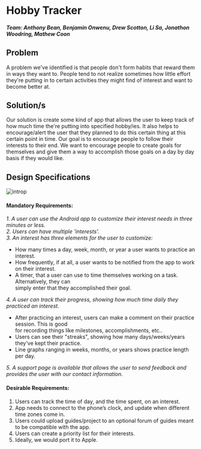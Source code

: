 # Hobby Tracker

##### Team: 	Anthony Bean, Benjamin Onwenu, Drew Scotton, Li Sa, Jonathon Woodring, Mathew Coon

## Problem
A problem we've identified is that people don't form habits that reward them in ways they want to. People tend to not realize sometimes how little effort they're putting in to certain activities they might find of interest and want to become better at.

## Solution/s
Our solution is create some kind of app that allows the user to keep track of how much time the're putting into specified hobby/ies. It also helps to encourage/alert the user that they planned to do this certain thing at this certain point in time. Our goal is to encourage people to follow their interests to their end. We want to encourage people to create goals for themselves and give them a way to accomplish those goals on a day by day basis if they would like. 

## Design Specifications

![introp](https://user-images.githubusercontent.com/45779417/51298114-35af3b80-19f1-11e9-9c4a-a09cc4479712.png)

#### Mandatory Requirements:
*1. A user can use the Android app to customize their interest needs in three minutes or less.*\
*2. Users can have multiple 'interests'.*\
*3. An interest has three elements for the user to customize:* 
- How many times a day, week, month, or year a user wants to practice an interest.
- How frequently, if at all, a user wants to be notified from the app to work on their interest.
- A timer, that a user can use to time themselves working on a task. Alternatively, they can\
simply enter that they accomplished their goal. 

*4. A user can track their progress, showing how much time daily they practiced an interest.*
- After practicing an interest, users can make a comment on their practice session. This is good\
for recording things like milestones, accomplishments, etc.. 
- Users can see their "streaks", showing how many days/weeks/years they've kept their practice.
- Line graphs ranging in weeks, months, or years shows practice length per day.

*5. A support page is available that allows the user to send feedback and provides the user with our contact information.*


#### Desirable Requirements:
1. Users can track the time of day, and the time spent, on an interest.
2. App needs to connect to the phone’s clock, and update when different time zones come in.
3. Users could upload guides/project to an optional forum of guides meant to be compatible with the app.
4. Users can create a priority list for their interests.
5. Ideally, we would port it to Apple.
